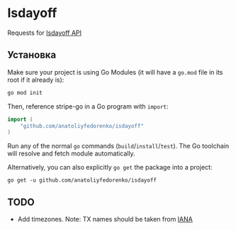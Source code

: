 # Isdayoff

Requests for [Isdayoff API](https://isdayoff.ru/)

## Установка

Make sure your project is using Go Modules (it will have a `go.mod` file in its
root if it already is):

``` sh
go mod init
```

Then, reference stripe-go in a Go program with `import`:

``` go
import (
    "github.com/anatoliyfedorenko/isdayoff"
)
```

Run any of the normal `go` commands (`build`/`install`/`test`). The Go
toolchain will resolve and fetch module automatically.

Alternatively, you can also explicitly `go get` the package into a project:

```
go get -u github.com/anatoliyfedorenko/isdayoff
```

## TODO
- Add timezones. Note: TX names should be taken from [IANA](https://en.wikipedia.org/wiki/List_of_tz_database_time_zones#List)